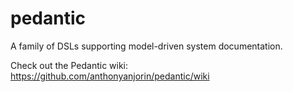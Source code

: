 # pedantic
A family of DSLs supporting model-driven system documentation.

Check out the Pedantic wiki: https://github.com/anthonyanjorin/pedantic/wiki 

